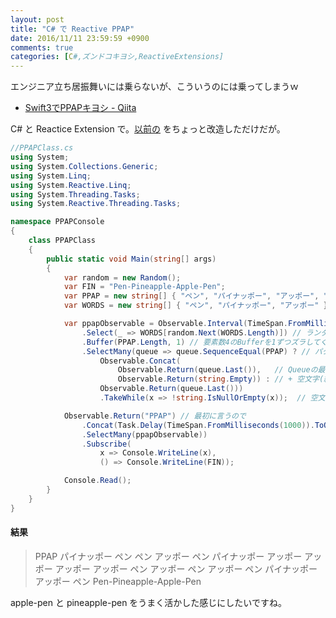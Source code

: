 ```yaml
---
layout: post
title: "C# で Reactive PPAP"
date: 2016/11/11 23:59:59 +0900
comments: true
categories: [C#,ズンドコキヨシ,ReactiveExtensions]
---
```

エンジニア立ち居振舞いには乗らないが、こういうのには乗ってしまうｗ
<!--more-->

* [Swift3でPPAPキヨシ - Qiita](http://qiita.com/on0z/items/ef32f79bde5452a2ccec)

C# と Reactice Extension で。[以前の](http://qiita.com/amay077/items/85dfc4bd194f57c52c57) をちょっと改造しただけだが。

```csharp
//PPAPClass.cs
using System;
using System.Collections.Generic;
using System.Linq;
using System.Reactive.Linq;
using System.Threading.Tasks;
using System.Reactive.Threading.Tasks;

namespace PPAPConsole
{
    class PPAPClass
    {
        public static void Main(string[] args)
        {
            var random = new Random();
            var FIN = "Pen-Pineapple-Apple-Pen";
            var PPAP = new string[] { "ペン", "パイナッポー", "アッポー", "ペン" };
            var WORDS = new string[] { "ペン", "パイナッポー", "アッポー" };

            var ppapObservable = Observable.Interval(TimeSpan.FromMilliseconds(100))
                .Select(_ => WORDS[random.Next(WORDS.Length)]) // ランダムに
                .Buffer(PPAP.Length, 1) // 要素数4のBufferを1ずつズラしてく
                .SelectMany(queue => queue.SequenceEqual(PPAP) ? // パターンと一致したら…
                    Observable.Concat(
                        Observable.Return(queue.Last()),   // Queueの最後
                        Observable.Return(string.Empty)) : // + 空文字(終了判定用)
                    Observable.Return(queue.Last()))
                    .TakeWhile(x => !string.IsNullOrEmpty(x));  // 空文字になるまで繰り返す

            Observable.Return("PPAP") // 最初に言うので
                .Concat(Task.Delay(TimeSpan.FromMilliseconds(1000)).ToObservable() // なんとなく待つ
                .SelectMany(ppapObservable))
                .Subscribe(
                    x => Console.WriteLine(x),
                    () => Console.WriteLine(FIN));

            Console.Read();
        }
    }
}
```

#### 結果

> PPAP
パイナッポー
ペン
ペン
アッポー
ペン
パイナッポー
アッポー
アッポー
アッポー
アッポー
ペン
アッポー
ペン
アッポー
ペン
パイナッポー
アッポー
ペン
Pen-Pineapple-Apple-Pen


apple-pen と pineapple-pen をうまく活かした感じにしたいですね。
